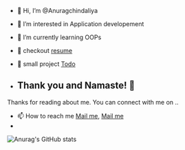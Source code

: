 - 👋 Hi, I’m @Anuragchindaliya
- 👀 I’m interested in Application developement
- 🌱 I’m currently learning OOPs

- 📄 checkout [resume](https://anurag-cv.web.app/)
- 📅 small project [Todo](https://anuragchindaliya.github.io/todo/)
- ## Thank you and Namaste! 🙏
Thanks for reading about me. You can connect with me on ..
- 📫 How to reach me [Mail me](mailto:anuragwebpoint@gmail.com), [Mail me](mailto:ak1148383@gmail.com)
- 
![Anurag's GitHub stats](https://github-readme-stats.vercel.app/api?username=anuragchindaliya&show_icons=true&theme=radical)

<!---
Anuragchindaliya/Anuragchindaliya is a ✨ special ✨ repository because its `README.md` (this file) appears on your GitHub profile.
You can click the Preview link to take a look at your changes.
--->
